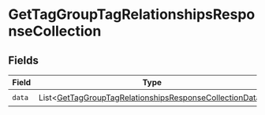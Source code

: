 # GetTagGroupTagRelationshipsResponseCollection


## Fields

| Field                                                                                                                                    | Type                                                                                                                                     | Required                                                                                                                                 | Description                                                                                                                              |
| ---------------------------------------------------------------------------------------------------------------------------------------- | ---------------------------------------------------------------------------------------------------------------------------------------- | ---------------------------------------------------------------------------------------------------------------------------------------- | ---------------------------------------------------------------------------------------------------------------------------------------- |
| `data`                                                                                                                                   | List\<[GetTagGroupTagRelationshipsResponseCollectionData](../../models/components/GetTagGroupTagRelationshipsResponseCollectionData.md)> | :heavy_check_mark:                                                                                                                       | N/A                                                                                                                                      |